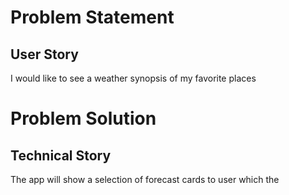 # Problem Statement
## User Story
I would like to see a weather synopsis of my favorite places

# Problem Solution
## Technical Story
The app will show a selection of forecast cards to user which the
